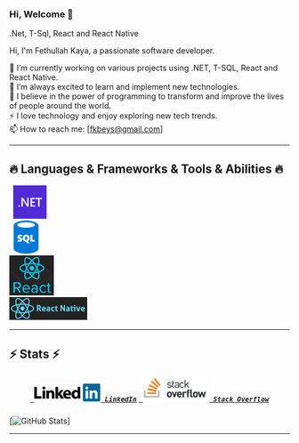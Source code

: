 ### Hi, Welcome 👋
.Net, T-Sql, React and React Native 


  Hi, I'm Fethullah Kaya, a passionate software developer.

🔭 I’m currently working on various projects using .NET, T-SQL, React and React Native.   
🌱 I’m always excited to learn and implement new technologies.   
💼 I believe in the power of programming to transform and improve the lives of people around the world.   
⚡ I love technology and enjoy exploring new tech trends.   
📫 How to reach me: [fkbeys@gmail.com]  
* * * 
## 🔥 Languages & Frameworks & Tools & Abilities 🔥  
  <code>  <img width="60" src="dotnet.png">   </code> 
  <code>  <img width="60" src="sql.png">   </code> 
  <code>  <img width="80" src="react.png">   </code> 
  <code>  <img width="140" src="reactnative.png">   </code> 
* * * 
## ⚡ Stats ⚡
 <h5 align="center">
    <code><a href="https://www.linkedin.com/in/fkbeys/" target="_f" title="LinkedIn Profile"> <img width="120" src="LinkedIn_Logo.svg.png"> LinkedIn</a></code> 
    <code><a href="https://stackoverflow.com/users/6911431/fethullah-kaya" target="_t" title="Stack Overflow Profile"> <img width="120" src="stackoverflow-ar21.png"> Stack Overflow</a></code>
  </h5>
  

[![GitHub Stats](https://github-readme-stats.vercel.app/api?username=fkbeys&show_icons=true&theme=dark)]


* * *
  
